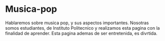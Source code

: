 # Musica-pop
Hablaremos sobre musica pop, y sus aspectos importantes.
Nosotras somos estudiantes, de Instituto Politecnico y realizamos esta pagina con la finalidad de aprender.
Esta pagina ademas de ser entretenida, es divrtida.
